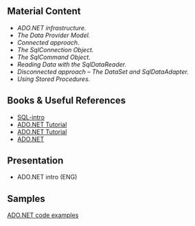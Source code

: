 ## Material Content 
- *ADO.NET infrastructure.*
- *The Data Provider Model.*
- *Connected approach.*
- *The SqlConnection Object.*
- *The SqlCommand Object.*
- *Reading Data with the SqlDataReader.*
- *Disconnected approach – The DataSet and SqlDataAdapter.*
- *Using Stored Procedures.*

## Books & Useful References 
- [SQL-intro](https://github.com/EPM-RD-NETLAB/SQL-intro)
- [ADO.NET Tutorial](http://csharp-station.com/Tutorial/AdoDotNet)
- [ADO.NET Tutorial](https://www.javatpoint.com/ado-net-tutorial)
- [ADO.NET](https://www.tutorialspoint.com/asp.net/asp.net_ado_net.htm)
   
## Presentation 
- ADO.NET intro (ENG)

## Samples
[ADO.NET code examples](https://docs.microsoft.com/en-us/dotnet/framework/data/adonet/ado-net-code-examples)
